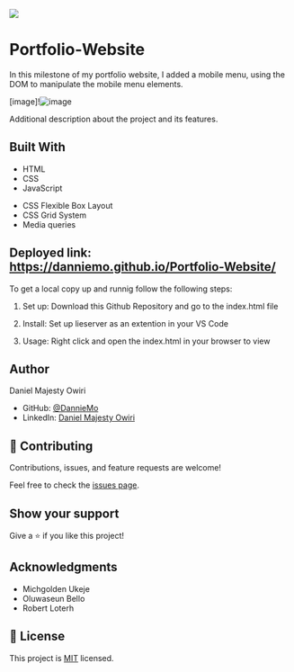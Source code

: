 ![](https://img.shields.io/badge/Microverse-blueviolet)

# Portfolio-Website

In this milestone of my portfolio website, I added a mobile menu, using the DOM to manipulate the mobile menu elements. 


[image]!![image](https://user-images.githubusercontent.com/53879944/128053431-903b52e1-2d64-4c13-bee6-7281be7c938e.png)

Additional description about the project and its features.

## Built With

- HTML
- CSS
- JavaScript

* CSS Flexible Box Layout
* CSS Grid System
* Media queries

## Deployed link: https://danniemo.github.io/Portfolio-Website/

To get a local copy up and runnig follow the following steps:

1. Set up:
   Download this Github Repository and go to the index.html file

2. Install:
   Set up lieserver as an extention in your VS Code

3. Usage:
   Right click and open the index.html in your browser to view

## Author

Daniel Majesty Owiri

- GitHub: [@DannieMo](https://github.com/DannieMo)
- LinkedIn: [Daniel Majesty Owiri](linkedin.com/in/daniel-majesty-owiri-85175616b)

## 🤝 Contributing

Contributions, issues, and feature requests are welcome!

Feel free to check the [issues page](https://github.com/DannieMo/Hello-Microverse/issues).

## Show your support

Give a ⭐️ if you like this project!

## Acknowledgments

- Michgolden Ukeje
- Oluwaseun Bello
- Robert Loterh

## 📝 License

This project is [MIT](./MIT.md) licensed.

